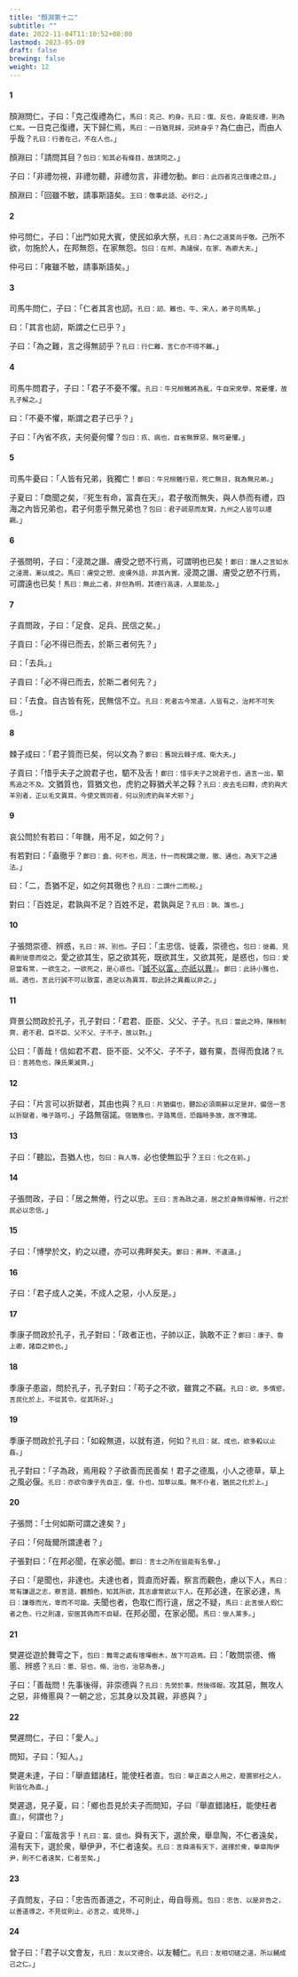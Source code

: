 ```yaml
---
title: "顏淵第十二"
subtitle: ""
date: 2022-11-04T11:10:52+08:00
lastmod: 2023-05-09
draft: false
brewing: false
weight: 12
---
```




#### 1

顏淵問仁，子曰：「克己復禮為仁，<small>馬曰：克己、約身。孔曰：復、反也，身能反禮，則為仁矣。</small>一日克己復禮，天下歸仁焉，<small>馬曰：一日猶見歸，況終身乎？</small>為仁由己，而由人乎哉？<small>孔曰：行善在己，不在人也。</small>」

顏淵曰：「請問其目？<small>包曰：知其必有條目，故請問之。</small>」

子曰：「非禮勿視，非禮勿聽，非禮勿言，非禮勿動。<small>鄭曰：此四者克己復禮之目。</small>」

顏淵曰：「回雖不敏，請事斯語矣。<small>王曰：敬事此語、必行之。</small>」

#### 2

仲弓問仁，子曰：「出門如見大賓，使民如承大祭，<small>孔曰：為仁之道莫尚乎敬。</small>己所不欲，勿施於人，在邦無怨，在家無怨。<small>包曰：在邦、為諸侯，在家、為卿大夫。</small>」

仲弓曰：「雍雖不敏，請事斯語矣。」

#### 3

司馬牛問仁，子曰：「仁者其言也訒。<small>孔曰：訒、難也，牛、宋人，弟子司馬犂。</small>」

曰：「其言也訒，斯謂之仁已乎？」

子曰：「為之難，言之得無訒乎？<small>孔曰：行仁難，言仁亦不得不難。</small>」

#### 4

司馬牛問君子，子曰：「君子不憂不懼。<small>孔曰：牛兄桓魋將為亂，牛自宋來學，常憂懼，故孔子解之。</small>」

曰：「不憂不懼，斯謂之君子已乎？」

子曰：「內省不疚，夫何憂何懼？<small>包曰：疚、病也，自省無罪惡，無可憂懼。</small>」

#### 5

司馬牛憂曰：「人皆有兄弟，我獨亡！<small>鄭曰：牛兄桓魋行惡，死亡無日，我為無兄弟。</small>」

子夏曰：「商聞之矣，『死生有命，富貴在天』，君子敬而無失，與人恭而有禮，四海之內皆兄弟也，君子何患乎無兄弟也？<small>包曰：君子疏惡而友賢，九州之人皆可以禮親。</small>」

#### 6

子張問明，子曰：「浸潤之譖、膚受之愬不行焉，可謂明也已矣！<small>鄭曰：譖人之言如水之浸潤，漸以成之。馬曰：膚受之愬、皮膚外語，非其內實。</small>浸潤之譖、膚受之愬不行焉，可謂遠也已矣！<small>馬曰：無此二者，非但為明，其德行高遠，人莫能及。</small>」

#### 7

子貢問政，子曰：「足食、足兵、民信之矣。」

子貢曰：「必不得已而去，於斯三者何先？」

曰：「去兵。」

子貢曰：「必不得已而去，於斯二者何先？」

曰：「去食。自古皆有死，民無信不立。<small>孔曰：死者古今常道，人皆有之，治邦不可失信。</small>」

#### 8

棘子成曰：「君子質而已矣，何以文為？<small>鄭曰：舊說云棘子成、衛大夫。</small>」

子貢曰：「惜乎夫子之說君子也，駟不及舌！<small>鄭曰：惜乎夫子之說君子也，過言一出，駟馬追之不及。</small>文猶質也，質猶文也，虎豹之鞟猶犬羊之鞟？<small>孔曰：皮去毛曰鞟，虎豹與犬羊別者，正以毛文異耳，今使文質同者，何以別虎豹與羊犬邪？</small>」

#### 9

哀公問於有若曰：「年饑，用不足，如之何？」

有若對曰：「盍徹乎？<small>鄭曰：盍、何不也，周法，什一而稅謂之徹，徹、通也，為天下之通法。</small>」

曰：「二，吾猶不足，如之何其徹也？<small>孔曰：二謂什二而稅。</small>」

對曰：「百姓足，君孰與不足？百姓不足，君孰與足？<small>孔曰：孰、誰也。</small>」

#### 10

子張問崇德、辨惑，<small>孔曰：辨、別也。</small>子曰：「主忠信、徙義，崇德也，<small>包曰：徙義、見義則徙意而從之。</small>愛之欲其生，惡之欲其死，既欲其生，又欲其死，是惑也，<small>包曰：愛惡當有常，一欲生之，一欲死之，是心惑也。</small>『[誠不以富，亦祇以異](/classics/shi/18/#8)』。<small>鄭曰：此詩小雅也，祇、適也，言此行誠不可以致富，適足以為異耳，取此詩之異義以非之。</small>」

#### 11

齊景公問政於孔子，孔子對曰：「君君、臣臣、父父、子子。<small>孔曰：當此之時，陳桓制齊，君不君、臣不臣、父不父、子不子，故以對。</small>」

公曰：「善哉！信如君不君、臣不臣、父不父、子不子，雖有粟，吾得而食諸？<small>孔曰：言將危也，陳氏果滅齊。</small>」

#### 12

子曰：「片言可以折獄者，其由也與？<small>孔曰：片猶偏也，聽訟必須兩辭以定是非，偏信一言以折獄者，唯子路可。</small>」子路無宿諾。<small>宿猶豫也，子路篤信，恐臨時多故，故不豫諾。</small>

#### 13

子曰：「聽訟，吾猶人也，<small>包曰：與人等。</small>必也使無訟乎？<small>王曰：化之在前。</small>」

#### 14

子張問政，子曰：「居之無倦，行之以忠。<small>王曰：言為政之道，居之於身無得解倦，行之於民必以忠信。</small>」

#### 15

子曰：「博學於文，約之以禮，亦可以弗畔矣夫。<small>鄭曰：弗畔、不違道。</small>」

#### 16

子曰：「君子成人之美，不成人之惡，小人反是。」

#### 17

季康子問政於孔子，孔子對曰：「政者正也，子帥以正，孰敢不正？<small>鄭曰：康子、魯上卿，諸臣之帥也。</small>」

#### 18

季康子患盜，問於孔子，孔子對曰：「苟子之不欲，雖賞之不竊。<small>孔曰：欲、多情慾，言民化於上，不從其令，從其所好。</small>」

#### 19

季康子問政於孔子曰：「如殺無道，以就有道，何如？<small>孔曰：就、成也，欲多殺以止姦。</small>」

孔子對曰：「子為政，焉用殺？子欲善而民善矣！君子之德風，小人之德草，草上之風必偃。<small>孔曰：亦欲令康子先自正，偃、仆也，加草以風，無不仆者，猶民之化於上。</small>」

#### 20

子張問：「士何如斯可謂之達矣？」

子曰：「何哉爾所謂達者？」

子張對曰：「在邦必聞，在家必聞。<small>鄭曰：言士之所在皆能有名譽。</small>」

子曰：「是聞也，非達也。夫達也者，質直而好義，察言而觀色，慮以下人，<small>馬曰：常有謙退之志，察言語，觀顏色，知其所欲，其志慮常欲以下人。</small>在邦必達，在家必達，<small>馬曰：謙尊而光，卑而不可踰。</small>夫聞也者，色取仁而行違，居之不疑，<small>馬曰：此言佞人假仁者之色，行之則違，安居其偽而不自疑。</small>在邦必聞，在家必聞。<small>馬曰：佞人黨多。</small>」

#### 21

樊遲從遊於舞雩之下，<small>包曰：舞雩之處有壇墠樹木，故下可遊焉。</small>曰：「敢問崇德、脩慝、辨惑？<small>孔曰：慝、惡也，脩、治也，治惡為善。</small>」

子曰：「善哉問！先事後得，非崇德與？<small>孔曰：先勞於事，然後得報。</small>攻其惡，無攻人之惡，非脩慝與？一朝之忿，忘其身以及其親，非惑與？」

#### 22

樊遲問仁，子曰：「愛人。」

問知，子曰：「知人。」

樊遲未達，子曰：「舉直錯諸枉，能使枉者直。<small>包曰：舉正直之人用之，廢置邪枉之人，則皆化為直。</small>」

樊遲退，見子夏，曰：「鄉也吾見於夫子而問知，子曰『舉直錯諸枉，能使枉者直』，何謂也？」

子夏曰：「富哉言乎！<small>孔曰：富、盛也。</small>舜有天下，選於衆，舉皐陶，不仁者遠矣，湯有天下，選於衆，舉伊尹，不仁者遠矣。<small>孔曰：言舜湯有天下，選擇於衆，舉皐陶伊尹，則不仁者遠矣，仁者至矣。</small>」

#### 23

子貢問友，子曰：「忠告而善道之，不可則止，毋自辱焉。<small>包曰：忠告、以是非告之，以善道導之，不見從則止，必言之，或見辱。</small>」

#### 24

曾子曰：「君子以文會友，<small>孔曰：友以文德合。</small>以友輔仁。<small>孔曰：友相切磋之道，所以輔成己之仁。</small>」